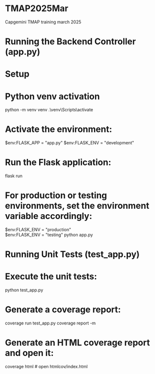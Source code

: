 # TMAP2025Mar
Capgemini TMAP training march 2025

# Running the Backend Controller (app.py)

# Setup

# Python venv activation
python -m venv venv
.\venv\Scripts\activate

# Activate the environment:
$env:FLASK_APP = "app.py"
$env:FLASK_ENV = "development"

# Run the Flask application:
flask run

# For production or testing environments, set the environment variable accordingly:
$env:FLASK_ENV = "production"   
$env:FLASK_ENV = "testing"
python  app.py

# Running Unit Tests (test_app.py)

# Execute the unit tests:
python test_app.py
# Generate a coverage report:
coverage run test_app.py
coverage report -m
# Generate an HTML coverage report and open it:
coverage html # open htmlcov/index.html
